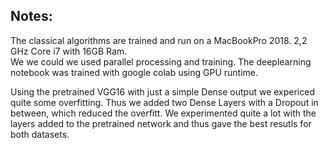 
## Notes: 

The classical algorithms are trained and run on a MacBookPro 2018. 2,2 GHz Core i7 with 16GB Ram.  
We we could we used parallel processing and training. 
The deeplearning notebook was trained with google colab using GPU runtime.


Using the pretrained VGG16 with just a simple Dense output we expericed quite some overfitting. Thus we added two Dense Layers with a Dropout in between, which reduced the overfitt. We experimented quite a lot with the layers added to the pretrained network and thus gave the best resutls for both datasets. 
